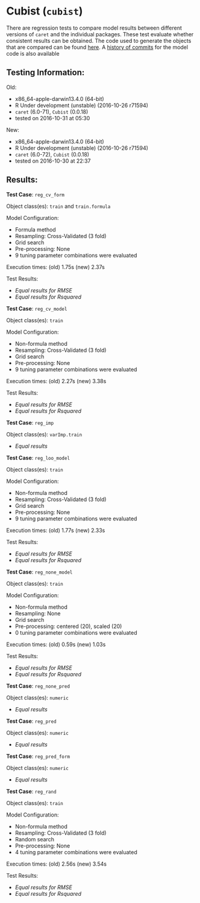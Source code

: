 Cubist (`cubist`)
===== 

There are regression tests to compare model results between different versions of `caret` and the individual packages. These test evaluate whether consistent results can be obtained. The code used to generate the objects that are compared can be found [here](https://github.com/topepo/caret/blob/master/RegressionTests/Code/cubist.R).
A [history of commits](https://github.com/topepo/caret/commits/master/models/files/cubist.R) for the model code is also available

Testing Information:
---------

Old:

 * x86_64-apple-darwin13.4.0 (64-bit)
 * R Under development (unstable) (2016-10-26 r71594)
 * `caret` (6.0-71), `Cubist` (0.0.18)
 * tested on 2016-10-31 at 05:30


New:

 * x86_64-apple-darwin13.4.0 (64-bit)
 * R Under development (unstable) (2016-10-26 r71594)
 * `caret` (6.0-72), `Cubist` (0.0.18)
 * tested on 2016-10-30 at 22:37


Results:
---------

**Test Case**: `reg_cv_form`

Object class(es): `train` and `train.formula`

Model Configuration:

 * Formula method
 * Resampling: Cross-Validated (3 fold)
 * Grid search
 * Pre-processing: None  
 * 9 tuning parameter combinations were evaluated


Execution times: (old) 1.75s (new) 2.37s

Test Results:

 * _Equal results for RMSE_
 * _Equal results for Rsquared_

**Test Case**: `reg_cv_model`

Object class(es): `train`

Model Configuration:

 * Non-formula method
 * Resampling: Cross-Validated (3 fold)
 * Grid search
 * Pre-processing: None  
 * 9 tuning parameter combinations were evaluated


Execution times: (old) 2.27s (new) 3.38s

Test Results:

 * _Equal results for RMSE_
 * _Equal results for Rsquared_

**Test Case**: `reg_imp`

Object class(es): `varImp.train`

 * _Equal results_

**Test Case**: `reg_loo_model`

Object class(es): `train`

Model Configuration:

 * Non-formula method
 * Resampling: Cross-Validated (3 fold)
 * Grid search
 * Pre-processing: None  
 * 9 tuning parameter combinations were evaluated


Execution times: (old) 1.77s (new) 2.33s

Test Results:

 * _Equal results for RMSE_
 * _Equal results for Rsquared_

**Test Case**: `reg_none_model`

Object class(es): `train`

Model Configuration:

 * Non-formula method
 * Resampling: None
 * Grid search
 * Pre-processing: centered (20), scaled (20)  
 * 0 tuning parameter combinations were evaluated


Execution times: (old) 0.59s (new) 1.03s

Test Results:

 * _Equal results for RMSE_
 * _Equal results for Rsquared_

**Test Case**: `reg_none_pred`

Object class(es): `numeric`

 * _Equal results_

**Test Case**: `reg_pred`

Object class(es): `numeric`

 * _Equal results_

**Test Case**: `reg_pred_form`

Object class(es): `numeric`

 * _Equal results_

**Test Case**: `reg_rand`

Object class(es): `train`

Model Configuration:

 * Non-formula method
 * Resampling: Cross-Validated (3 fold)
 * Random search
 * Pre-processing: None  
 * 4 tuning parameter combinations were evaluated


Execution times: (old) 2.56s (new) 3.54s

Test Results:

 * _Equal results for RMSE_
 * _Equal results for Rsquared_

